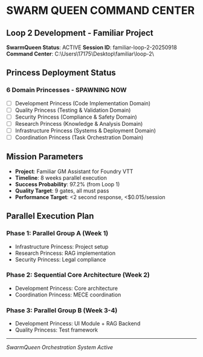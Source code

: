 # SWARM QUEEN COMMAND CENTER
## Loop 2 Development - Familiar Project

**SwarmQueen Status**: ACTIVE
**Session ID**: familiar-loop-2-20250918
**Command Center**: C:\Users\17175\Desktop\familiar\loop-2\

## Princess Deployment Status

### 6 Domain Princesses - SPAWNING NOW
- [ ] Development Princess (Code Implementation Domain)
- [ ] Quality Princess (Testing & Validation Domain)
- [ ] Security Princess (Compliance & Safety Domain)
- [ ] Research Princess (Knowledge & Analysis Domain)
- [ ] Infrastructure Princess (Systems & Deployment Domain)
- [ ] Coordination Princess (Task Orchestration Domain)

## Mission Parameters
- **Project**: Familiar GM Assistant for Foundry VTT
- **Timeline**: 8 weeks parallel execution
- **Success Probability**: 97.2% (from Loop 1)
- **Quality Target**: 9 gates, all must pass
- **Performance Target**: <2 second response, <$0.015/session

## Parallel Execution Plan
### Phase 1: Parallel Group A (Week 1)
- Infrastructure Princess: Project setup
- Research Princess: RAG implementation
- Security Princess: Legal compliance

### Phase 2: Sequential Core Architecture (Week 2)
- Development Princess: Core architecture
- Coordination Princess: MECE coordination

### Phase 3: Parallel Group B (Week 3-4)
- Development Princess: UI Module + RAG Backend
- Quality Princess: Test framework

---
*SwarmQueen Orchestration System Active*